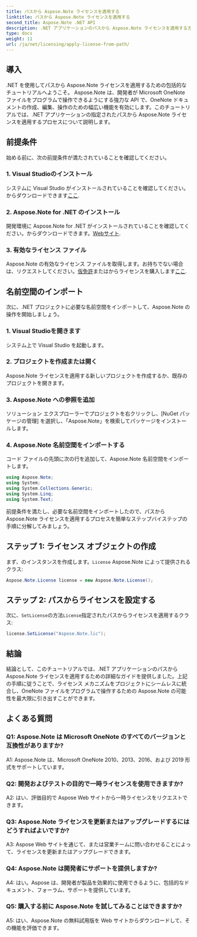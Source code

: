 ```yaml
---
title: パスから Aspose.Note ライセンスを適用する
linktitle: パスから Aspose.Note ライセンスを適用する
second_title: Aspose.Note .NET API
description: .NET アプリケーションのパスから Aspose.Note ライセンスを適用する方法を学習します。 Aspose.Note を使用して、OneNote ファイル操作の可能性を最大限に引き出します。
type: docs
weight: 11
url: /ja/net/licensing/apply-license-from-path/
---
```

## 導入

.NET を使用してパスから Aspose.Note ライセンスを適用するための包括的なチュートリアルへようこそ。 Aspose.Note は、開発者が Microsoft OneNote ファイルをプログラムで操作できるようにする強力な API で、OneNote ドキュメントの作成、編集、操作のための幅広い機能を有効にします。このチュートリアルでは、.NET アプリケーションの指定されたパスから Aspose.Note ライセンスを適用するプロセスについて説明します。

## 前提条件

始める前に、次の前提条件が満たされていることを確認してください。

### 1. Visual Studioのインストール

システムに Visual Studio がインストールされていることを確認してください。からダウンロードできます[ここ](https://visualstudio.microsoft.com/downloads/).

### 2. Aspose.Note for .NET のインストール

開発環境に Aspose.Note for .NET がインストールされていることを確認してください。からダウンロードできます。[Webサイト](https://releases.aspose.com/note/net/).

### 3. 有効なライセンス ファイル

Aspose.Note の有効なライセンス ファイルを取得します。お持ちでない場合は、リクエストしてください。[仮免許](https://purchase.aspose.com/temporary-license/)またはからライセンスを購入します[ここ](https://purchase.aspose.com/buy).

## 名前空間のインポート

次に、.NET プロジェクトに必要な名前空間をインポートして、Aspose.Note の操作を開始しましょう。

### 1. Visual Studioを開きます

システム上で Visual Studio を起動します。

### 2. プロジェクトを作成または開く

Aspose.Note ライセンスを適用する新しいプロジェクトを作成するか、既存のプロジェクトを開きます。

### 3. Aspose.Note への参照を追加

ソリューション エクスプローラーでプロジェクトを右クリックし、[NuGet パッケージの管理] を選択し、「Aspose.Note」を検索してパッケージをインストールします。

### 4. Aspose.Note 名前空間をインポートする

コード ファイルの先頭に次の行を追加して、Aspose.Note 名前空間をインポートします。

```csharp
using Aspose.Note;
using System;
using System.Collections.Generic;
using System.Linq;
using System.Text;
```

前提条件を満たし、必要な名前空間をインポートしたので、パスから Aspose.Note ライセンスを適用するプロセスを簡単なステップバイステップの手順に分解してみましょう。

## ステップ 1: ライセンス オブジェクトの作成

まず、のインスタンスを作成します。`License` Aspose.Note によって提供されるクラス:

```csharp
Aspose.Note.License license = new Aspose.Note.License();
```

## ステップ 2: パスからライセンスを設定する

次に、`SetLicense`の方法`License`指定されたパスからライセンスを適用するクラス:

```csharp
license.SetLicense("Aspose.Note.lic");
```

## 結論

結論として、このチュートリアルでは、.NET アプリケーションのパスから Aspose.Note ライセンスを適用するための詳細なガイドを提供しました。上記の手順に従うことで、ライセンス メカニズムをプロジェクトにシームレスに統合し、OneNote ファイルをプログラムで操作するための Aspose.Note の可能性を最大限に引き出すことができます。

## よくある質問

### Q1: Aspose.Note は Microsoft OneNote のすべてのバージョンと互換性がありますか?

A1: Aspose.Note は、Microsoft OneNote 2010、2013、2016、および 2019 形式をサポートしています。

### Q2: 開発およびテストの目的で一時ライセンスを使用できますか?

A2: はい、評価目的で Aspose Web サイトから一時ライセンスをリクエストできます。

### Q3: Aspose.Note ライセンスを更新またはアップグレードするにはどうすればよいですか?

A3: Aspose Web サイトを通じて、または営業チームに問い合わせることによって、ライセンスを更新またはアップグレードできます。

### Q4: Aspose.Note は開発者にサポートを提供しますか?

A4: はい。Aspose は、開発者が製品を効果的に使用できるように、包括的なドキュメント、フォーラム、サポートを提供しています。

### Q5: 購入する前に Aspose.Note を試してみることはできますか?

A5: はい、Aspose.Note の無料試用版を Web サイトからダウンロードして、その機能を評価できます。